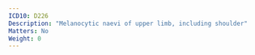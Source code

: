 ```yaml
---
ICD10: D226
Description: "Melanocytic naevi of upper limb, including shoulder"
Matters: No
Weight: 0
---
```


